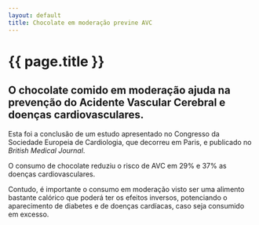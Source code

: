```yaml
---
layout: default
title: Chocolate em moderação previne AVC
---
```


# {{ page.title }}

## O chocolate comido em moderação ajuda na prevenção do Acidente Vascular Cerebral e doenças cardiovasculares.

Esta foi a conclusão de um estudo apresentado no Congresso da Sociedade Europeia de Cardiologia, que decorreu em Paris, e publicado no _British Medical Journal_.

O consumo de chocolate reduziu o risco de AVC em 29% e 37% as doenças cardiovasculares.

Contudo, é importante o consumo em moderação visto ser uma alimento bastante calórico que poderá ter os efeitos inversos, potenciando o aparecimento de diabetes e de doenças cardíacas, caso seja consumido em excesso.
